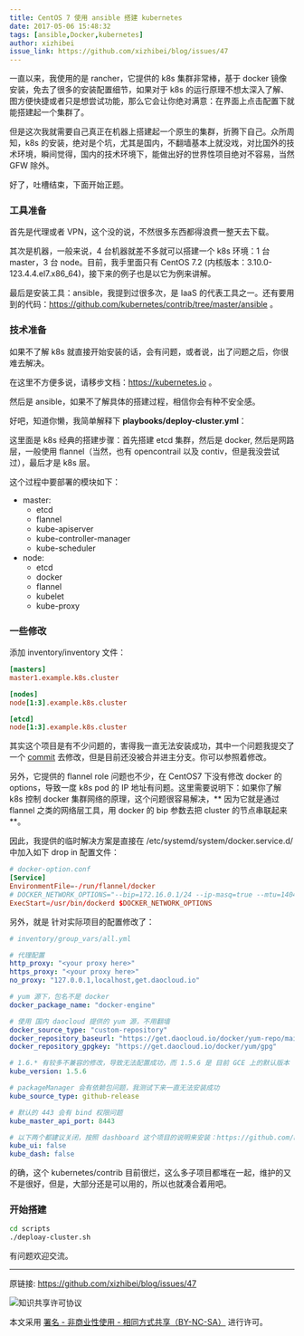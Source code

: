 ```yaml
---
title: CentOS 7 使用 ansible 搭建 kubernetes
date: 2017-05-06 15:48:32
tags: [ansible,Docker,kubernetes]
author: xizhibei
issue_link: https://github.com/xizhibei/blog/issues/47
---
```

一直以来，我使用的是 rancher，它提供的 k8s 集群非常棒，基于 docker 镜像安装，免去了很多的安装配置细节，如果对于 k8s 的运行原理不想太深入了解、图方便快捷或者只是想尝试功能，那么它会让你绝对满意：在界面上点击配置下就能搭建起一个集群了。

但是这次我就需要自己真正在机器上搭建起一个原生的集群，折腾下自己。众所周知，k8s 的安装，绝对是个坑，尤其是国内，不翻墙基本上就没戏，对比国外的技术环境，瞬间觉得，国内的技术环境下，能做出好的世界性项目绝对不容易，当然 GFW 除外。

好了，吐槽结束，下面开始正题。

### 工具准备
首先是代理或者 VPN，这个没的说，不然很多东西都得浪费一整天去下载。

其次是机器，一般来说，4 台机器就差不多就可以搭建一个 k8s 环境：1 台 master，3 台 node。目前，我手里面只有 CentOS 7.2 (内核版本：3.10.0-123.4.4.el7.x86_64)，接下来的例子也是以它为例来讲解。

最后是安装工具：ansible，我提到过很多次，是 IaaS 的代表工具之一。还有要用到的代码：https://github.com/kubernetes/contrib/tree/master/ansible 。

### 技术准备
如果不了解 k8s 就直接开始安装的话，会有问题，或者说，出了问题之后，你很难去解决。

在这里不方便多说，请移步文档：https://kubernetes.io 。

然后是 ansible，如果不了解具体的搭建过程，相信你会有种不安全感。

好吧，知道你懒，我简单解释下 **playbooks/deploy-cluster.yml**：

这里面是 k8s 经典的搭建步骤：首先搭建 etcd 集群，然后是 docker, 然后是网路层，一般使用 flannel（当然，也有 opencontrail 以及 contiv，但是我没尝试过），最后才是 k8s 层。

这个过程中要部署的模块如下：

- master:
	- etcd
	- flannel
	- kube-apiserver
	- kube-controller-manager
	- kube-scheduler
- node:
	- etcd
	- docker
	- flannel
	- kubelet
	- kube-proxy


### 一些修改
添加 inventory/inventory 文件：

```ini
[masters]
master1.example.k8s.cluster

[nodes]
node[1:3].example.k8s.cluster

[etcd]
node[1:3].example.k8s.cluster
```

其实这个项目是有不少问题的，害得我一直无法安装成功，其中一个问题我提交了一个 [commit](https://github.com/xizhibei/contrib/commit/0b76b9233a0944330cf1e928a89b00e721846f99) 去修改，但是目前还没被合并进主分支。你可以参照着修改。
 
另外，它提供的 flannel role 问题也不少，在 CentOS7 下没有修改 docker 的 options，导致一度 k8s pod 的 IP 地址有问题。这里需要说明下：如果你了解 k8s 控制 docker 集群网络的原理，这个问题很容易解决，** 因为它就是通过 flannel 之类的网络层工具，用 docker 的 bip 参数去把 cluster 的节点串联起来 **。
 
因此，我提供的临时解决方案是直接在 /etc/systemd/system/docker.service.d/ 中加入如下 drop in 配置文件：
 
```conf
# docker-option.conf
[Service]
EnvironmentFile=-/run/flannel/docker
# DOCKER_NETWORK_OPTIONS="--bip=172.16.0.1/24 --ip-masq=true --mtu=1404"
ExecStart=/usr/bin/dockerd $DOCKER_NETWORK_OPTIONS
```

另外，就是 针对实际项目的配置修改了：

```yml
# inventory/group_vars/all.yml

# 代理配置
http_proxy: "<your proxy here>"
https_proxy: "<your proxy here>"
no_proxy: "127.0.0.1,localhost,get.daocloud.io"

# yum 源下，包名不是 docker
docker_package_name: "docker-engine"

# 使用 国内 daocloud 提供的 yum 源，不用翻墙
docker_source_type: "custom-repository"
docker_repository_baseurl: "https://get.daocloud.io/docker/yum-repo/main/centos/$releasever/"
docker_repository_gpgkey: "https://get.daocloud.io/docker/yum/gpg"

# 1.6.* 有较多不兼容的修改，导致无法配置成功，而 1.5.6 是 目前 GCE 上的默认版本
kube_version: 1.5.6

# packageManager 会有依赖包问题，我测试下来一直无法安装成功
kube_source_type: github-release

# 默认的 443 会有 bind 权限问题
kube_master_api_port: 8443

# 以下两个都建议关闭，按照 dashboard 这个项目的说明来安装：https://github.com/kubernetes/dashboard
kube_ui: false
kube_dash: false
```
 
的确，这个 kubernetes/contrib 目前很烂，这么多子项目都堆在一起，维护的又不是很好，但是，大部分还是可以用的，所以也就凑合着用吧。

### 开始搭建

```bash
cd scripts
./deploay-cluster.sh
```

有问题欢迎交流。


***
原链接: https://github.com/xizhibei/blog/issues/47

![知识共享许可协议](https://i.creativecommons.org/l/by-nc-sa/4.0/88x31.png "署名 - 非商业性使用 - 相同方式共享（BY-NC-SA）")

本文采用 [署名 - 非商业性使用 - 相同方式共享（BY-NC-SA）](https://creativecommons.org/licenses/by-nc-sa/4.0/deed.zh) 进行许可。
